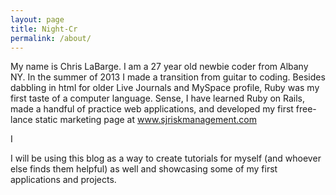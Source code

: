 ```yaml
---
layout: page
title: Night-Cr
permalink: /about/
---
```


My name is Chris LaBarge.  I am a 27 year old newbie coder from Albany NY.  In the
summer of 2013 I made a transition from guitar to coding. Besides dabbling in html
for older Live Journals and MySpace profile, Ruby was my first taste of a computer 
language.  Sense, I have learned Ruby on Rails, made a handful of practice web
applications, and developed my first free-lance static marketing page at www.sjriskmanagement.com 

I

I will be using this blog as a way to create tutorials for myself (and whoever else finds
them helpful) as well and showcasing some of my first applications and projects.  

